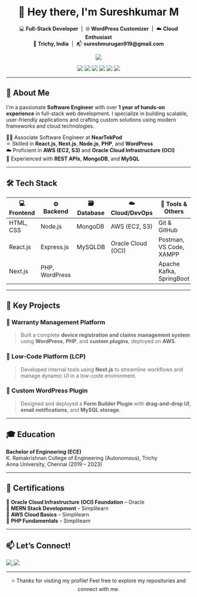 <h1 align="center">👋 Hey there, I'm Sureshkumar M</h1>

<p align="center">
  💻 <b>Full-Stack Developer</b> &nbsp;|&nbsp; 🌐 <b>WordPress Customizer</b> &nbsp;|&nbsp; ☁️ <b>Cloud Enthusiast</b> <br/>
  📍 <b>Trichy, India</b> &nbsp;|&nbsp; 📬 <b>sureshmurugan919@gmail.com</b>
</p>

<p align="center">
  <img src="https://img.shields.io/badge/-Open%20to%20Work%20-2ecc71?style=for-the-badge&logo=linkedin&logoColor=white"/>
</p>

<p align="center">
  <img src="https://img.shields.io/badge/React.js-20232A?style=for-the-badge&logo=react&logoColor=61DAFB"/>
  <img src="https://img.shields.io/badge/Next.js-000000?style=for-the-badge&logo=nextdotjs&logoColor=white"/>
  <img src="https://img.shields.io/badge/Node.js-339933?style=for-the-badge&logo=nodedotjs&logoColor=white"/>
  <img src="https://img.shields.io/badge/PHP-777BB4?style=for-the-badge&logo=php&logoColor=white"/>
  <img src="https://img.shields.io/badge/WordPress-21759B?style=for-the-badge&logo=wordpress&logoColor=white"/>
  <img src="https://img.shields.io/badge/AWS-FF9900?style=for-the-badge&logo=amazonaws&logoColor=white"/>
</p>

---

## 🚀 About Me

I'm a passionate **Software Engineer** with over **1 year of hands-on experience** in full-stack web development. I specialize in building scalable, user-friendly applications and crafting custom solutions using modern frameworks and cloud technologies.

👨‍💻 Associate Software Engineer at **NearTekPod**  
⚛️ Skilled in **React.js**, **Next.js**, **Node.js**, **PHP**, and **WordPress**  
 ☁️ Proficient in **AWS (EC2, S3)** and **Oracle Cloud Infrastructure (OCI)**  
 🔗 Experienced with **REST APIs**, **MongoDB**, and **MySQL**

---

## 🛠️ Tech Stack

| 💻 Frontend       | ⚙️ Backend       | 🗃️ Database    | ☁️ Cloud/DevOps         | 🔧 Tools & Others         |
|-------------------|------------------|----------------|--------------------------|----------------------------|
| HTML, CSS         | Node.js          | MongoDB        | AWS (EC2, S3)            | Git & GitHub               |
| React.js          | Express.js       | MySQLDB        | Oracle Cloud (OCI)       | Postman, VS Code, XAMPP    |
| Next.js           | PHP, WordPress   |                |                          | Apache Kafka, SpringBoot   |

---

## 📌 Key Projects

### 🔧 Warranty Management Platform  
> Built a complete **device registration and claims management system** using **WordPress**, **PHP**, and **custom plugins**, deployed on **AWS**.

### 💼 Low-Code Platform (LCP)  
> Developed internal tools using **Next.js** to streamline workflows and manage dynamic UI in a low-code environment.

### 🧩 Custom WordPress Plugin  
> Designed and deployed a **Form Builder Plugin** with **drag-and-drop UI**, **email notifications**, and **MySQL storage**.

---

## 🎓 Education

**Bachelor of Engineering (ECE)**  
K. Ramakrishnan College of Engineering (Autonomous), Trichy  
Anna University, Chennai (2019 – 2023)

---

## 📜 Certifications

 🏅 **Oracle Cloud Infrastructure (OCI) Foundation** – Oracle  
 🏅 **MERN Stack Development** – Simplilearn  
 🏅 **AWS Cloud Basics** – Simplilearn  
 🏅 **PHP Fundamentals** – Simplilearn  

---

## 📫 Let’s Connect!

<p>
  <a href="mailto:sureshmurugan919@gmail.com">
    <img src="https://img.shields.io/badge/Email-D14836?style=for-the-badge&logo=gmail&logoColor=white"/>
  </a>
  <a href="https://linkedin.com/in/sureshkumar-m-77424723a" target="_blank">
    <img src="https://img.shields.io/badge/LinkedIn-0A66C2?style=for-the-badge&logo=linkedin&logoColor=white"/>
  </a>
</p>

---

<p align="center">
  ⭐️ Thanks for visiting my profile! Feel free to explore my repositories and connect with me.
</p>

